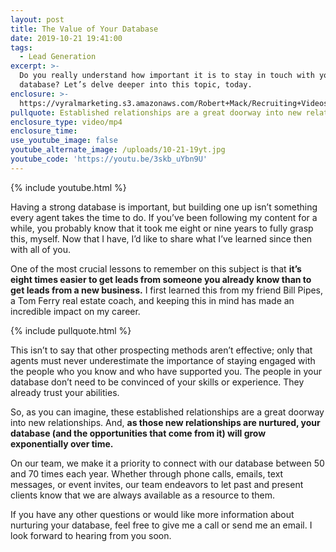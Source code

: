 ```yaml
---
layout: post
title: The Value of Your Database
date: 2019-10-21 19:41:00
tags:
  - Lead Generation
excerpt: >-
  Do you really understand how important it is to stay in touch with your
  database? Let’s delve deeper into this topic, today.
enclosure: >-
  https://vyralmarketing.s3.amazonaws.com/Robert+Mack/Recruiting+Videos/The+Value+of+Your+Database.mp4
pullquote: Established relationships are a great doorway into new relationships.
enclosure_type: video/mp4
enclosure_time:
use_youtube_image: false
youtube_alternate_image: /uploads/10-21-19yt.jpg
youtube_code: 'https://youtu.be/3skb_uYbn9U'
---
```


{% include youtube.html %}

Having a strong database is important, but building one up isn’t something every agent takes the time to do. If you’ve been following my content for a while, you probably know that it took me eight or nine years to fully grasp this, myself. Now that I have, I’d like to share what I’ve learned since then with all of you.&nbsp;

One of the most crucial lessons to remember on this subject is that **it’s eight times easier to get leads from someone you already know than to get leads from a new business.** I first learned this from my friend Bill Pipes, a Tom Ferry real estate coach, and keeping this in mind has made an incredible impact on my career.

{% include pullquote.html %}

This isn’t to say that other prospecting methods aren’t effective; only that agents must never underestimate the importance of staying engaged with the people who you know and who have supported you. The people in your database don’t need to be convinced of your skills or experience. They already trust your abilities.

So, as you can imagine, these established relationships are a great doorway into new relationships. And, **as those new relationships are nurtured, your database (and the opportunities that come from it) will grow exponentially over time.**&nbsp;

On our team, we make it a priority to connect with our database between 50 and 70 times each year. Whether through phone calls, emails, text messages, or event invites, our team endeavors to let past and present clients know that we are always available as a resource to them.&nbsp;

If you have any other questions or would like more information about nurturing your database, feel free to give me a call or send me an email. I look forward to hearing from you soon.